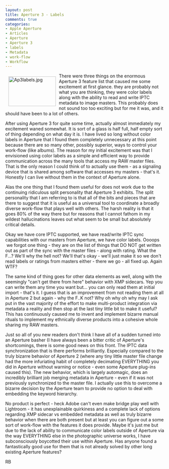 ```yaml
---
layout: post
title: Aperture 3 - Labels
comments: true
categories:
- Apple Aperture
- Articles
- Aperture
- Aperture 3
- labels
- Metadata
- work-flow
- Workflow
---
```

<a rel="lightbox" href="/wp-content/uploads/2010/07/Ap3labels.jpg"><img title="Ap3labels.jpg" src="/wp-content/uploads/2010/07/.thumbs/.Ap3labels.jpg" border="0" alt="Ap3labels.jpg" hspace="10" vspace="10" width="150" height="94" align="left" /></a>There were three things on the enormous Aperture 3 feature list that caused me some excitement at first glance. they are probably not what you are thinking, they were color labels along with the ability to read and write IPTC metadata to image masters. This probably does not sound too too exciting but for me it was, and it should have been to a lot of others.

After using Aperture 3 for quite some time, actually almost immediately my excitement waned somewhat. It is sort of a glass is half full, half empty sort of thing depending on what day it is. I have lived so long without color labels in Aperture that I found them completely unnecessary at this point because there are so many other, possibly superior, ways to control your work-flow (like albums). The reason for my initial excitement was that I envisioned using color labels as a simple and efficient way to provide communication across the many tools that access my RAW master files. That is the only reason I could think of to actually use them - as a signaling device that is shared among software that accesses my masters - that's it. Honestly I can live without them in the context of Aperture alone.

Alas the one thing that I found them useful for does not work due to the continuing ridiculous split personality that Aperture 3 exhibits. The split personality that I am referring to is that all of the bits and pieces that are there to suggest that it is useful as a universal tool to coordinate a broadly diverse work-flow that plays well with others. The harsh reality is that it goes 80% of the way there but for reasons that I cannot fathom in my wildest hallucinations leaves out what seem to be small but absolutely critical details.

Okay we have core IPTC supported, we have read/write IPTC sync capabilities with our masters from Aperture, we have color labels. Oooops  we forgot one thing - they are on the list of things that DO NOT get written out as part of the sync with the master files - along with rating. What the F...? We'll why the hell not? We'll that's okay - we'll just make it so we don't read labels or ratings from masters either - there we go - all fixed up. Again WTF?

The same kind of thing goes for other data elements as well, along with the seemingly "can't get there from here" behavior with XMP sidecars. Yep you can write them any time you want but... you can only read them at initial import - that's it. I guess that is an improvement from not reading them at all in Aperture 2 but again - why the F..K not? Why oh why oh why may I ask put in the vast majority of the effort to make multi-product integration via metadata a reality and then stop at the last tiny little bit to make it useful? This has continuously caused me to invent and implement bizarre manual rituals to implement my ethnically diverse products into a cohesive whole sharing my RAW masters.

Just so all of you new readers don't think I have all of a sudden turned into an Aperture basher (I have always been a bitter critic of Aperture's shortcomings, there is some good news on this front. The IPTC data synchronization that is there performs brilliantly. Especially compared to the truly bizarre behavior of Aperture 2 (where any tiny little master file change had the more infuriating habit of completely decimating EVERYTHING you did in Aperture without warning or notice - even some Aperture plug-ins caused this). The new behavior, which is largely automagic, does an incredibly brilliant job merging metadata in Aperture - even if it was not previously synchronized to the master file. I actually use this to overcome a bizarre decision by the Aperture team to provide no option to deal with embedding the keyword hierarchy.

No product is perfect - heck Adobe can't even make bridge play well with Lightroom - it has unexplainable quirkiness and a complete lack of options regarding XMP sidecar vs embedded metadata as well as truly bizarre behavior when there are both present but at least you can figure out a some sort of work-flow with the features it does provide. Maybe it's just me but due to the lack of ability to communicate color labels outside of Aperture via the way EVERYTHING else in the photographic universe works, I have subconsciously boycotted their use within Aperture. Has anyone found a fantastically good use for them that is not already solved by other long existing Aperture features?

RB